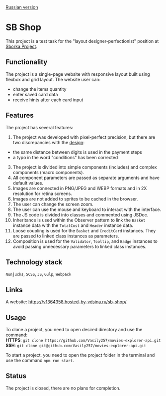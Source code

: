 [Russian version](https://github.com/Vasily257/sborka-test-task/blob/master/README-RU.md)

# SB Shop
This project is a test task for the "layout designer-perfectionist" position at [Sborka Project](https://sborkaproject.com/).
  
## Functionality  
The project is a single-page website with responsive layout built using flexbox and grid layout. 
The website user can:
- change the items quantity
- enter saved card data
- receive hints after each card input

## Features 
The project has several features:
1. The project was developed with pixel-perfect precision, but there are two discrepancies with the [design](https://www.figma.com/file/dc1fCaC8ctLXSSTPZXyAJR/HTML-Test-%7C-16.07.2023?type=design&node-id=0%3A1&mode=design&t=13A0iLcVnBtP9WsU-1):
- the same distance between digits is used in the payment steps
- a typo in the word "conditions" has been corrected
3. The project is divided into simple components (includes) and complex components (macro components).
4. All component parameters are passed as separate arguments and have default values.
5. Images are connected in PNG/JPEG and WEBP formats and in 2X resolution for retina screens.
6. Images are not added to sprites to be cached in the browser.
7. The user can change the screen zoom.
8. The user can use the mouse and keyboard to interact with the interface.
9. The JS code is divided into classes and commented using JSDoc.
10. Inheritance is used within the Observer pattern to link the `Basket` instance data with the `TotalCost` and `Header` instance data.
11. Loose coupling is used for the `Basket` and `CreditCard` instances. They are passed to linked class instances as parameters.
12. Composition is used for the `Validator`, `Tooltip`, and `Badge` instances to avoid passing unnecessary parameters to linked class instances.


## Technology stack  
`Nunjucks`, `SCSS`, `JS`, `Gulp`, `Webpack`  
  
## Links  
A website: https://v1364358.hosted-by-vdsina.ru/sb-shop/ 
   
## Usage  
To clone a project, you need to open desired directory and use the command:  
**HTTPS**: `git clone https://github.com/Vasily257/movies-explorer-api.git`  
**SSH**: `git clone git@github.com:Vasily257/movies-explorer-api.git`  

To start a project, you need to open the project folder in the terminal and use the command `npm run start`.
  
## Status
The project is closed, there are no plans for completion.
